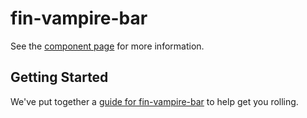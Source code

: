 fin-vampire-bar
================

See the [component page](http://datamadic.github.io/datamadic/fin-vampire-bar) for more information.

## Getting Started

We've put together a [guide for fin-vampire-bar](http://www.polymer-project.org/docs/start/reusableelements.html) to help get you rolling.
